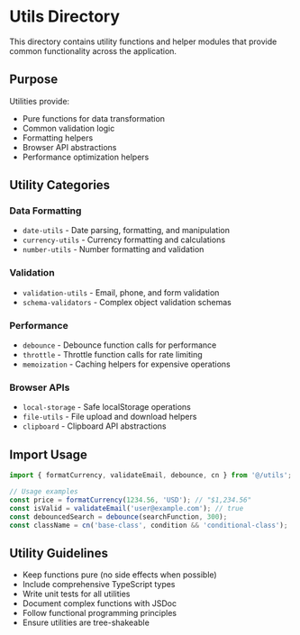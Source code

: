 # Utils Directory

This directory contains utility functions and helper modules that provide common functionality across the application.

## Purpose

Utilities provide:
- Pure functions for data transformation
- Common validation logic
- Formatting helpers
- Browser API abstractions
- Performance optimization helpers

## Utility Categories

### Data Formatting
- `date-utils` - Date parsing, formatting, and manipulation
- `currency-utils` - Currency formatting and calculations
- `number-utils` - Number formatting and validation

### Validation
- `validation-utils` - Email, phone, and form validation
- `schema-validators` - Complex object validation schemas

### Performance
- `debounce` - Debounce function calls for performance
- `throttle` - Throttle function calls for rate limiting
- `memoization` - Caching helpers for expensive operations

### Browser APIs
- `local-storage` - Safe localStorage operations
- `file-utils` - File upload and download helpers
- `clipboard` - Clipboard API abstractions

## Import Usage

```typescript
import { formatCurrency, validateEmail, debounce, cn } from '@/utils';

// Usage examples
const price = formatCurrency(1234.56, 'USD'); // "$1,234.56"
const isValid = validateEmail('user@example.com'); // true
const debouncedSearch = debounce(searchFunction, 300);
const className = cn('base-class', condition && 'conditional-class');
```

## Utility Guidelines

- Keep functions pure (no side effects when possible)
- Include comprehensive TypeScript types
- Write unit tests for all utilities
- Document complex functions with JSDoc
- Follow functional programming principles
- Ensure utilities are tree-shakeable 